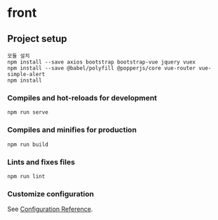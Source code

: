 # front

## Project setup
```
모듈 설치
npm install --save axios bootstrap bootstrap-vue jquery vuex
npm install --save @babel/polyfill @popperjs/core vue-router vue-simple-alert
npm install
```

### Compiles and hot-reloads for development
```
npm run serve
```

### Compiles and minifies for production
```
npm run build
```

### Lints and fixes files
```
npm run lint
```

### Customize configuration
See [Configuration Reference](https://cli.vuejs.org/config/).
